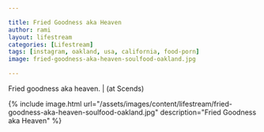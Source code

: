 ```yaml
---

title: Fried Goodness aka Heaven
author: rami
layout: lifestream 
categories: [Lifestream]
tags: [instagram, oakland, usa, california, food-porn]
image: fried-goodness-aka-heaven-soulfood-oakland.jpg

---
```


Fried goodness aka heaven. | (at Scends)

{% include image.html url="/assets/images/content/lifestream/fried-goodness-aka-heaven-soulfood-oakland.jpg" description="Fried Goodness aka Heaven" %}


